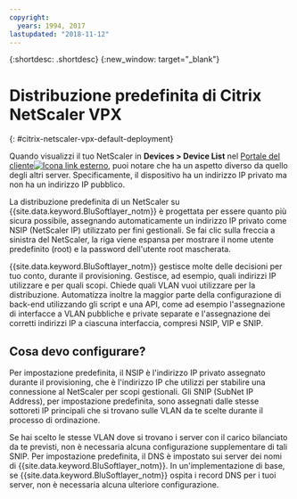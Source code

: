 ```yaml
---
copyright:
  years: 1994, 2017
lastupdated: "2018-11-12"
---
```


{:shortdesc: .shortdesc}
{:new_window: target="_blank"}

# Distribuzione predefinita di Citrix NetScaler VPX
{: #citrix-netscaler-vpx-default-deployment}

Quando visualizzi il tuo NetScaler in **Devices > Device List** nel [Portale del cliente![Icona link esterno](../../icons/launch-glyph.svg "Icona link esterno")](https://control.softlayer.com/), puoi notare che ha un aspetto diverso da quello degli altri server. Specificamente, il dispositivo ha un indirizzo IP privato ma non ha un indirizzo IP pubblico.

La distribuzione predefinita di un NetScaler su {{site.data.keyword.BluSoftlayer_notm}} è progettata per essere quanto più sicura possibile, assegnando automaticamente un indirizzo IP privato come NSIP (NetScaler IP) utilizzato per fini gestionali. Se fai clic sulla freccia a sinistra del NetScaler, la riga viene espansa per mostrare il nome utente predefinito (root) e la password dell'utente root mascherata. 

{{site.data.keyword.BluSoftlayer_notm}} gestisce molte delle decisioni per tuo conto, durante il provisioning. Gestisce, ad esempio, quali indirizzi IP utilizzare e per quali scopi. Chiede quali VLAN vuoi utilizzare per la distribuzione. Automatizza inoltre la maggior parte della configurazione di back-end utilizzando gli script e una API, come ad esempio l'assegnazione di interfacce a VLAN pubbliche e private separate e l'assegnazione dei corretti indirizzi IP a ciascuna interfaccia, compresi NSIP, VIP e SNIP.

## Cosa devo configurare?

Per impostazione predefinita, il NSIP è l'indirizzo IP privato assegnato durante il provisioning, che è l'indirizzo IP che utilizzi per stabilire una connessione al NetScaler per scopi gestionali. Gli SNIP (SubNet IP Address), per impostazione predefinita, sono assegnati dalle stesse sottoreti IP principali che si trovano sulle VLAN da te scelte durante il processo di ordinazione. 

Se hai scelto le stesse VLAN dove si trovano i server con il carico bilanciato da te previsti, non è necessaria alcuna configurazione supplementare di tali SNIP. Per impostazione predefinita, il DNS è impostato sui server dei nomi di {{site.data.keyword.BluSoftlayer_notm}}. In un'implementazione di base, se {{site.data.keyword.BluSoftlayer_notm}} ospita i record DNS per i tuoi server, non è necessaria alcuna ulteriore configurazione.
